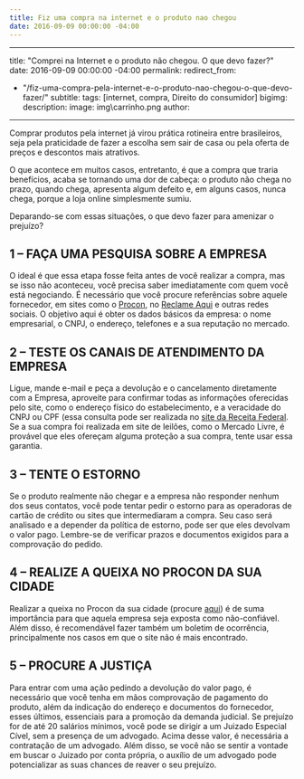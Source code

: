 ```yaml
---
title: Fiz uma compra na internet e o produto nao chegou
date: 2016-09-09 00:00:00 -04:00
---
```


---
title: "Comprei na Internet e o produto não chegou. O que devo fazer?"
date: 2016-09-09 00:00:00 -04:00permalink:redirect_from:- "/fiz-uma-compra-pela-internet-e-o-produto-nao-chegou-o-que-devo-fazer/"subtitle:tags: [internet, compra, Direito do consumidor]bigimg:description:image: img\carrinho.pngauthor:---Comprar produtos pela internet já virou prática rotineira entre brasileiros, seja pela praticidade de fazer a escolha sem sair de casa ou pela oferta de preços e descontos mais atrativos.O que acontece em muitos casos, entretanto, é que a compra que traria benefícios, acaba se tornando uma dor de cabeça: o produto não chega no prazo, quando chega, apresenta algum defeito e, em alguns casos, nunca chega, porque a loja online simplesmente sumiu.Deparando-se com essas situações, o que devo fazer para amenizar o prejuízo?## 1 – FAÇA UMA PESQUISA SOBRE A EMPRESAO ideal é que essa etapa fosse feita antes de você realizar a compra, mas se isso não aconteceu, você precisa saber imediatamente com quem você está negociando. É necessário que você procure referências sobre aquele fornecedor, em sites como o [Procon](http://sistemas.procon.sp.gov.br/evitesite/list/evitesites.php), no [Reclame Aqui](http://www.reclameaqui.com.br/) e outras redes sociais. O objetivo aqui é obter os dados básicos da empresa: o nome empresarial, o CNPJ, o endereço, telefones e a sua reputação no mercado.## 2 – TESTE OS CANAIS DE ATENDIMENTO DA EMPRESALigue, mande e-mail e peça a devolução e o cancelamento diretamente com a Empresa, aproveite para confirmar todas as informações oferecidas pelo site, como o endereço físico do estabelecimento, e a veracidade do CNPJ ou CPF (essa consulta pode ser realizada no [site da Receita Federal](http://idg.receita.fazenda.gov.br/). Se a sua compra foi realizada em site de leilões, como o Mercado Livre, é provável que eles ofereçam alguma proteção a sua compra, tente usar essa garantia.## 3 – TENTE O ESTORNOSe o produto realmente não chegar e a empresa não responder nenhum dos seus contatos, você pode tentar pedir o estorno para as operadoras de cartão de crédito ou sites que intermediaram a compra. Seu caso será analisado e a depender da política de estorno, pode ser que eles devolvam o valor pago. Lembre-se de verificar prazos e documentos exigidos para a comprovação do pedido.## 4 – REALIZE A QUEIXA NO PROCON DA SUA CIDADERealizar a queixa no Procon da sua cidade (procure [aqui](http://www.portaldoconsumidor.gov.br/procon.asp?acao=buscar)) é de suma importância para que aquela empresa seja exposta como não-confiável. Além disso, é recomendável fazer também um boletim de ocorrência, principalmente nos casos em que o site não é mais encontrado.## 5 – PROCURE A JUSTIÇAPara entrar com uma ação pedindo a devolução do valor pago, é necessário que você tenha em mãos comprovação de pagamento do produto, além da indicação do endereço e documentos do fornecedor, esses últimos, essenciais para a promoção da demanda judicial. Se prejuízo for de até 20 salários mínimos, você pode se dirigir a um Juizado Especial Cível, sem a presença de um advogado. Acima desse valor, é necessária a contratação de um advogado. Além disso, se você não se sentir a vontade em buscar o Juizado por conta própria, o auxílio de um advogado pode potencializar as suas chances de reaver o seu prejuízo.